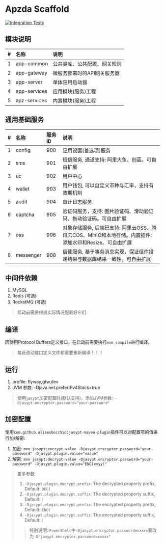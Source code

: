 # Apzda Scaffold

[![Integration Tests](https://github.com/apzda/apzda/actions/workflows/integration.yml/badge.svg)](https://github.com/apzda/apzda/actions/workflows/integration.yml)

## 模块说明

| # | 名称           | 说明              |
|:--|:-------------|:----------------|
| 1 | app-common   | 公共类库、公共配置、网关规则  |
| 2 | app-gateway  | 微服务部署时的API网关服务器 |
| 3 | app-server   | 单体应用启动器         |
| 4 | app-services | 应用模块(服务)工程      |
| 5 | apz-services | 内置模块(服务)工程      |

## 通用基础服务

| # | 名称        | 服务ID | 说明                                                              |
|:--|:----------|:-----|:----------------------------------------------------------------|
| 1 | config    | 900  | 应用设置(首选项)服务                                                     |
| 2 | sms       | 901  | 短信服务, 通道支持: 阿里大鱼、创蓝。可自由扩展                                       |
| 3 | uc        | 902  | 用户中心                                                            |
| 4 | wallet    | 903  | 用户钱包, 可以自定义币种与汇率，支持有效期机制                                        |                                                      
| 5 | audit     | 904  | 审计日志服务                                                          |
| 6 | captcha   | 905  | 验证码服务，支持: 图片验证码、滑动验证码、拖动验证码。可自由扩展                               |
| 7 | oss       | 906  | 对象存储服务, 后端已支持: 阿里云OSS、腾讯云COS、MinIO和本地存储。内置插件: 添加水印和Resize。可自由扩展 |
| 8 | messenger | 908  | 信使服务, 基于事务消息实现，保证信件投递结果与数据库结果一致性。可自由扩展                          |

## 中间件依赖

1. MySQL
2. Redis (可选)
3. RocketMQ (可选)

> 启动前需要根据实际情况配置好它们.

## 编译

因使用Protocol Buffers定义接口，在启动前需要执行`mvn compile`进行编译。

> 每此改动接口定义文件都需要重新编译！！！
>

## 运行

1. profile: flyway,gtw,dev
2. JVM 参数: -Djava.net.preferIPv4Stack=true

> 使用`jasypt`加密配置时(默认支持)，添加JVM参数: `-Djasypt.encryptor.password="your-password"`

## 加密配置

使用`com.github.ulisesbocchio:jasypt-maven-plugin`插件可以对配置项的值进行加/解密:

1. 加密: `mvn jasypt:encrypt-value -Djasypt.encryptor.password="your-password" -Djasypt.plugin.value="value"`
2. 解密: `mvn jasypt:decrypt-value -Djasypt.encryptor.password="your-password" -Djasypt.plugin.value="ENC(xxyy)"`

> 更多参数:
>
> 1. `-Djasypt.plugin.decrypt.prefix`: The decrypted property prefix, Default: `DEC(`
> 2. `-Djasypt.plugin.decrypt.suffix`: The decrypted property suffix, Default: `)`
> 3. `-Djasypt.plugin.encrypt.prefix`: The encrypted property prefix, Default: `ENC(`
> 4. `-Djasypt.plugin.encrypt.suffix`: The encrypted property suffix, Default: `)`
>
> > 特别说明: `PowerShell`中`-Djasypt.encryptor.password=xxxxx`要改为`-D"jasypt.encryptor.password=xxxxx"`
